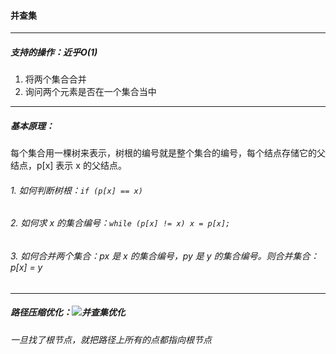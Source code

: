 #### 并查集

------------------

##### 支持的操作：近乎O(1)

1. 将两个集合合并
2. 询问两个元素是否在一个集合当中

-----------

##### 基本原理：

每个集合用一棵树来表示，树根的编号就是整个集合的编号，每个结点存储它的父结点，p[x] 表示 x 的父结点。

###### 1. 如何判断树根：``if (p[x] == x)``

###### 2. 如何求 x 的集合编号：``while (p[x] != x) x = p[x];``

###### 3. 如何合并两个集合：px 是 x 的集合编号，py 是 y 的集合编号。则合并集合：p[x] = y

-------------

##### 路径压缩优化：![并查集优化](C:\Users\冬黎\OneDrive\图片\算法基础课\算法基础课第二讲\并查集优化.png)

###### 一旦找了根节点，就把路径上所有的点都指向根节点

